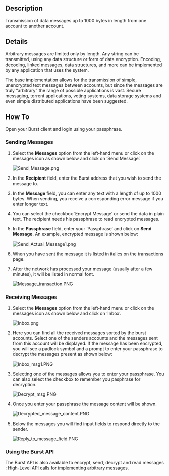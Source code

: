 Description
-----------

Transmission of data messages up to 1000 bytes in length from one account to another account.

Details
-------

Arbitrary messages are limited only by length. Any string can be transmitted, using any data structure or form of data encryption. Encoding, decoding, linked messages, data structures, and more can be implemented by any application that uses the system.

The base implementation allows for the transmission of simple, unencrypted text messages between accounts, but since the messages are truly “arbitrary” the range of possible applications is vast. Secure messaging, torrent applications, voting systems, data storage systems and even simple distributed applications have been suggested.

How To
------

Open your Burst client and login using your passphrase.

### Sending Messages

1.  Select the **Messages** option from the left-hand menu or click on the messages icon as shown below and click on ‘Send Message’.
    
	<img src="../../media/Send_Message.png" title="fig:Send_Message.png" alt="Send_Message.png" />
	
2.  In the **Recipient** field, enter the Burst address that you wish to send the message to.

3.  In the **Message** field, you can enter any text with a length of up to 1000 bytes. When sending, you receive a corresponding error message if you enter longer text.

4.  You can select the checkbox ‘Encrypt Message’ or send the data in plain text. The recipient needs his passphrase to read encrypted messages.

5.  In the **Passphrase** field, enter your ‘Passphrase’ and click on **Send Message**. An example, encrypted message is shown below:
    
	<img src="../../media/Send_Actual_Message1.png" title="fig:Send_Actual_Message1.png" alt="Send_Actual_Message1.png" />
	
6.  When you have sent the message it is listed in italics on the transactions page.

7.  After the network has processed your message (usually after a few minutes), it will be listed in normal font.
    
	<img src="../../media/Message_transaction.PNG" title="fig:Message_transaction.PNG" alt="Message_transaction.PNG" />

### Receiving Messages

1.  Select the **Messages** option from the left-hand menu or click on the messages icon as shown below and click on ‘Inbox’.
    
	<img src="../../media/Inbox.png" title="fig:Inbox.png" alt="Inbox.png" />
	
2.  Here you can find all the received messages sorted by the burst accounts. Select one of the senders accounts and the messages sent from this account will be displayed. If the message has been encrypted, you will see a padlock symbol and a prompt to enter your passphrase to decrypt the messages present as shown below:
    
	<img src="../../media/Inbox_msg1.PNG" title="fig:Inbox_msg1.PNG" alt="Inbox_msg1.PNG" />
	
3.  Selecting one of the messages allows you to enter your passphrase. You can also select the checkbox to remember you pasphrase for decryption.

    <img src="../../media/Decrypt_msg.PNG" title="fig:Decrypt_msg.PNG" alt="Decrypt_msg.PNG" />

4.  Once you enter your passphrase the message content will be shown.
    
	<img src="../../media/Decrypted_message_content.PNG" title="fig:Decrypted_message_content.PNG" alt="Decrypted_message_content.PNG" />
	
5.  Below the messages you will find input fields to respond directly to the sender.
    
	<img src="../../media/Reply_to_message_field.PNG" title="fig:Reply_to_message_field.PNG" alt="Reply_to_message_field.PNG" />

### Using the Burst API

The Burst API is also available to encrypt, send, decrypt and read messages : [High-Level API calls for implementing arbitrary messages](the-burst-api.md).
